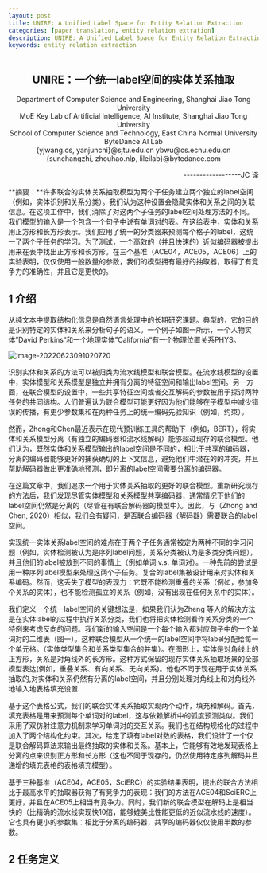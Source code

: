 ```yaml
---
layout: post
title: UNIRE: A Unified Label Space for Entity Relation Extraction
categories: [paper translation, entity relation extration]
description: UNIRE: A Unified Label Space for Entity Relation Extraction
keywords: entity relation extraction
---
```


  <h2 align="center">UNIRE：一个统一label空间的实体关系抽取</h2>



<center>Department of Computer Science and Engineering, Shanghai Jiao Tong University</center>
<center>MoE Key Lab of Artificial Intelligence, AI Institute, Shanghai Jiao Tong University</center>
<center>School of Computer Science and Technology, East China Normal University</center>
<center>ByteDance AI Lab</center>
<center>{yjwang.cs, yanjunchi}@sjtu.edu.cn ybwu@cs.ecnu.edu.cn</center>
<center>{sunchangzhi, zhouhao.nlp, lileilab}@bytedance.com</center>
<p align="right">
    ------------------JC 译
</p>

**摘要：**许多联合的实体关系抽取模型为两个子任务建立两个独立的label空间（例如，实体识别和关系分类）。我们认为这种设置会隐藏实体和关系之间的关联信息。在这项工作中，我们消除了对这两个子任务的label空间处理方法的不同。我们模型的输入是一个包含一个句子中说有单词对的表。在这给表中，实体和关系用正方形和长方形表示。我们应用了统一的分类器来预测每个格子的label，这统一了两个子任务的学习。为了测试，一个高效的（并且快速的）近似编码器被提出用来在表中找出正方形和长方形。在三个基准（ACE04，ACE05，ACE06）上的实验表明，仅仅使用一般数量的参数，我们的模型拥有最好的抽取器，取得了有竞争力的准确性，并且它是更快的。



## 1	介绍

从纯文本中提取结构化信息是自然语言处理中的长期研究课题。典型的，它的目的是识别特定的实体和关系来分析句子的语义。一个例子如图一所示，一个人物实体”David Perkins“和一个地理实体”California“有一个物理位置关系PHYS。

![image-20220623091020720](../../../../AppData/Roaming/Typora/typora-user-images/image-20220623091020720.png)

识别实体和关系的方法可以被归类为流水线模型和联合模型。在流水线模型的设置中，实体模型和关系模型是独立并拥有分离的特征空间和输出label空间。另一方面，在联合模型的设置中，一些共享特征空间或者交互解码的参数被用于探讨两种任务的共同结构。人们普遍认为联合模型可能更好因为他们能够在子模型中减少错误的传播，有更少参数集和在两种任务上的统一编码先验知识（例如，约束）。

然而，Zhong和Chen最近表示在现代预训练工具的帮助下（例如，BERT），将实体和关系模型分离（有独立的编码器和流水线解码）能够超过现存的联合模型。他们认为，既然实体和关系模型输出的label空间是不同的，相比于共享的编码器，分离的编码器能够更好的捕获确切的上下文信息，避免他们中潜在的的冲突，并且帮助解码器做出更准确地预测，即分离的label空间需要分离的编码器。

在这篇文章中，我们追求一个用于实体关系抽取的更好的联合模型。重新研究现存的方法后，我们发现尽管实体模型和关系模型共享编码器，通常情况下他们的label空间仍然是分离的（尽管在有联合解码器的模型中）。因此，与（Zhong and Chen, 2020）相似，我们会有疑问，是否联合编码器（解码器）需要联合的label空间。

实现统一实体关系label空间的难点在于两个子任务通常被定为两种不同的学习问题（例如，实体检测被认为是序列label问题，关系分类被认为是多类分类问题），并且他们的label被放到不同的事情上（例如单词 v.s. 单词对）。一种先前的尝试是用一种序列label模型来处理这两个子任务。复合的label集被设计用来对实体和关系编码。然而，这丢失了模型的表现力：它既不能检测重叠的关系（例如，参加多个关系的实体），也不能检测孤立的关系（例如，没有出现在任何关系中的实体）。

我们定义一个统一label空间的关键想法是，如果我们认为Zheng 等人的解决方法是在实体label的过程中执行关系分类，我们也将把实体检测看作关系分类的一个特例来考虑反向的问题。我们新的输入空间是一个每个输入都对应句子中的一个单词对的二维表（图一）。这种联合模型从一个统一的label空间中将label分配给每一个单元格。（实体类型集合和关系类型集合的并集）。在图形上，实体是对角线上的正方形，关系是对角线外的长方形。这种方式保留的现存实体关系抽取场景的全部模型表达(例如，重叠关系、有向关系、无向关系)。他也不同于现在用于实体关系抽取的,对实体和关系仍然有分离的label空间，并且分别处理对角线上和对角线外地输入地表格填充设置.

基于这个表格公式，我们的联合实体关系抽取实现两个动作，填充和解码。首先，填充表格是用来预测每个单词对的label，这与依赖解析中的弧度预测类似。我们采用了双仿射注意力机制来学习单词对的交互关系。我们也在结构规格化的过程中加入了两个结构化约束。其次，给定了填有label对数的表格，我们设计了一个仅是联合解码算法来输出最终抽取的实体和关系。基本上，它能够有效地发现表格上分离的点来识别正方形和长方形（这也不同于现存的，仍然使用特定序列解码并且递增的填充表格的表格填充模型）。

基于三种基准（ACE04，ACE05，SciERC）的实验结果表明，提出的联合方法相比于最高水平的抽取器获得了有竞争力的表现：我们的方法在ACE04和SciERC上更好，并且在ACE05上相当有竞争力。同时，我们新的联合模型在解码上是相当快的（比精确的流水线实现快10倍，能够媲美比性能更低的近似流水线的速度）。它也具有更小的参数集：相比于分离的编码器，共享的编码器仅仅使用半数的参数。

## 2	任务定义

